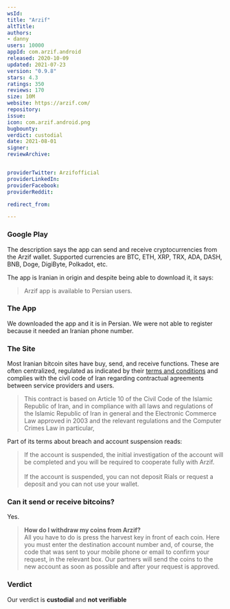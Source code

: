 ```yaml
---
wsId: 
title: "Arzif"
altTitle: 
authors:
- danny
users: 10000
appId: com.arzif.android
released: 2020-10-09
updated: 2021-07-23
version: "0.9.8"
stars: 4.3
ratings: 350
reviews: 170
size: 10M
website: https://arzif.com/
repository: 
issue: 
icon: com.arzif.android.png
bugbounty: 
verdict: custodial
date: 2021-08-01
signer: 
reviewArchive:


providerTwitter: Arzifofficial
providerLinkedIn: 
providerFacebook: 
providerReddit: 

redirect_from:

---
```

### Google Play

The description says the app can send and receive cryptocurrencies from the Arzif wallet. Supported currencies are BTC, ETH, XRP, TRX, ADA, DASH, BNB, Doge, DigiByte, Polkadot, etc. 

The app is Iranian in origin and despite being able to download it, it says:

> Arzif app is available to Persian users.

### The App

We downloaded the app and it is in Persian. We were not able to register because it needed an Iranian phone number.

### The Site

Most Iranian bitcoin sites have buy, send, and receive functions. These are often centralized, regulated as indicated by their [terms and conditions](https://arzif.com/terms-and-conditions) and complies with the civil code of Iran regarding contractual agreements between service providers and users.

>This contract is based on Article 10 of the Civil Code of the Islamic Republic of Iran, and in compliance with all laws and regulations of the Islamic Republic of Iran in general and the Electronic Commerce Law approved in 2003 and the relevant regulations and the Computer Crimes Law in particular,

Part of its terms about breach and account suspension reads:

> If the account is suspended, the initial investigation of the account will be completed and you will be required to cooperate fully with Arzif.<br><br>
If the account is suspended, you can not deposit Rials or request a deposit and you can not use your wallet.

### Can it send or receive bitcoins?
Yes.

> **How do I withdraw my coins from Arzif?**<br>
All you have to do is press the harvest key in front of each coin. Here you must enter the destination account number and, of course, the code that was sent to your mobile phone or email to confirm your request, in the relevant box. Our partners will send the coins to the new account as soon as possible and after your request is approved.

### Verdict

Our verdict is **custodial** and **not verifiable**
